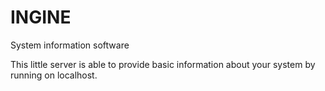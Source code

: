 # INGINE
System information software 

This little server is able to provide basic information about your system by running on localhost.
